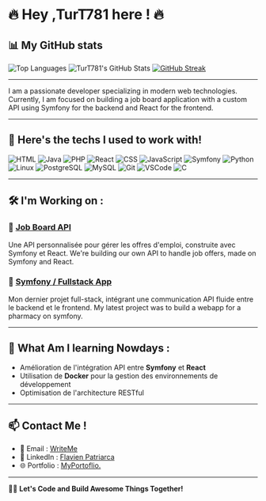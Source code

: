 # 🔥 Hey ,TurT781 here ! 🔥

## 📊 My GitHub stats 

![Top Languages](https://github-readme-stats.vercel.app/api/top-langs/?username=TurT781&layout=compact&theme=radical)
![TurT781's GitHub Stats](https://github-readme-stats.vercel.app/api?username=TurT781&show_icons=true&theme=radical)
[![GitHub Streak](https://streak-stats.demolab.com?user=TurT781&theme=radical&exclude_days=Sun%2CSat)](https://git.io/streak-stats)

---

I am a passionate developer specializing in modern web technologies. Currently, I am focused on building a job board application with a custom API using Symfony for the backend and React for the frontend.

---

## 🚀 Here's the techs I used to work with!

![HTML](https://img.shields.io/badge/HTML-E34F26?style=for-the-badge&logo=html5&logoColor=white)
![Java](https://img.shields.io/badge/Java-007396?style=for-the-badge&logo=java&logoColor=white)
![PHP](https://img.shields.io/badge/PHP-777BB4?style=for-the-badge&logo=php&logoColor=white)
![React](https://img.shields.io/badge/React-61DAFB?style=for-the-badge&logo=react&logoColor=white)
![CSS](https://img.shields.io/badge/CSS-1572B6?style=for-the-badge&logo=css3&logoColor=white)
![JavaScript](https://img.shields.io/badge/JavaScript-F7DF1E?style=for-the-badge&logo=javascript&logoColor=black)
![Symfony](https://img.shields.io/badge/Symfony-000000?style=for-the-badge&logo=symfony&logoColor=white)
![Python](https://img.shields.io/badge/Python-3776AB?style=for-the-badge&logo=python&logoColor=white)
![Linux](https://img.shields.io/badge/Linux-FCC624?style=for-the-badge&logo=linux&logoColor=black)
![PostgreSQL](https://img.shields.io/badge/PostgreSQL-4169E1?style=for-the-badge&logo=postgresql&logoColor=white)
![MySQL](https://img.shields.io/badge/MySQL-4479A1?style=for-the-badge&logo=mysql&logoColor=white)
![Git](https://img.shields.io/badge/Git-F05032?style=for-the-badge&logo=git&logoColor=white)
![VSCode](https://img.shields.io/badge/Visual%20Studio%20Code-007ACC?style=for-the-badge&logo=visualstudiocode&logoColor=white)
![C](https://img.shields.io/badge/C-A8B400?style=for-the-badge&logo=c&logoColor=white)

---

## 🛠 I'm Working on :

### 📌 [Job Board API](#)
Une API personnalisée pour gérer les offres d'emploi, construite avec Symfony et React.
We're building our own API to handle job offers, made on Symfony and React.

### 📌 [Symfony / Fullstack App](#)
Mon dernier projet full-stack, intégrant une communication API fluide entre le backend et le frontend.
My latest project was to build a webapp for a pharmacy on symfony.


---

## 🌱 What Am I learning Nowdays : 
- Amélioration de l'intégration API entre **Symfony** et **React**
- Utilisation de **Docker** pour la gestion des environnements de développement
- Optimisation de l'architecture RESTful

---

## 📫 Contact Me !
- 📧 Email : [WriteMe](mailto:flavien.patriarca@epitech.eu)
- 💼 LinkedIn : [Flavien Patriarca](https://www.linkedin.com/in/flavien-patriarca-633010255/)
- 🌐 Portfolio : [MyPortoflio.](https://turt781.github.io/MyPortfolio/index.html)

---

👨‍💻 **Let's Code and Build Awesome Things Together!**
